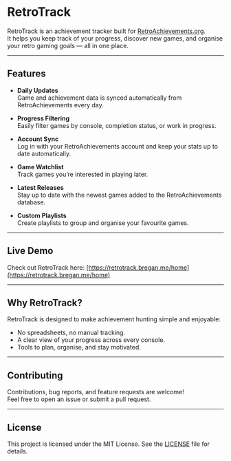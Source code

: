 # RetroTrack

RetroTrack is an achievement tracker built for [RetroAchievements.org](https://retroachievements.org/).  
It helps you keep track of your progress, discover new games, and organise your retro gaming goals — all in one place.  

---

## Features

- **Daily Updates**  
  Game and achievement data is synced automatically from RetroAchievements every day.

- **Progress Filtering**  
  Easily filter games by console, completion status, or work in progress.

- **Account Sync**  
  Log in with your RetroAchievements account and keep your stats up to date automatically.

- **Game Watchlist**  
  Track games you’re interested in playing later.

- **Latest Releases**  
  Stay up to date with the newest games added to the RetroAchievements database.

- **Custom Playlists**  
  Create playlists to group and organise your favourite games.

---

## Live Demo

Check out RetroTrack here: [https://retrotrack.bregan.me/home](https://retrotrack.bregan.me/home)

---

## Why RetroTrack?

RetroTrack is designed to make achievement hunting simple and enjoyable:  
- No spreadsheets, no manual tracking.  
- A clear view of your progress across every console.  
- Tools to plan, organise, and stay motivated.  

---

## Contributing

Contributions, bug reports, and feature requests are welcome!  
Feel free to open an issue or submit a pull request.  

---

## License

This project is licensed under the MIT License. See the [LICENSE](./LICENSE) file for details.

